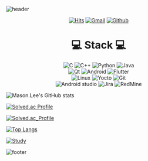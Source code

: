 ![header](https://capsule-render.vercel.app/api?type=waving&theme=onedark&height=300&section=header&text=Mason%20Lee's%20Github&fontSize=90)

<!-- link -->
<div align=center>

[![Hits](https://hits.seeyoufarm.com/api/count/incr/badge.svg?url=https%3A%2F%2Fgithub.com%2Ftom910903&count_bg=%2379C83D&title_bg=%23555555&icon=awesomelists.svg&icon_color=%23E7E7E7&title=hits&edge_flat=false)](https://hits.seeyoufarm.com)
[![Gmail](https://img.shields.io/badge/Mail-EA4335?style=flat&logo=Gmail&logoColor=white)](mailto:tom910903@gmail.com)
[![Github](https://img.shields.io/badge/GitHub-181717?style=flat&logo=GitHub&logoColor=white)](https://github.com/tom910903)

</div>

<div align=center>
<H1>💻 Stack 💻</H1>

![C](https://img.shields.io/badge/C-A8B9CC?style=for-the-badge&logo=C&logoColor=white)
![C++](https://img.shields.io/badge/C++-00599C?style=for-the-badge&logo=c%2B%2B&logoColor=white)
![Python](https://img.shields.io/badge/Python-3776AB?style=for-the-badge&logo=python&logoColor=white)
![Java](https://img.shields.io/badge/Java-007396?style=for-the-badge&logo=java&logoColor=white)  
![Qt](https://img.shields.io/badge/Qt-41CD52?style=for-the-badge&logo=Qt&logoColor=white)
![Android](https://img.shields.io/badge/Android-3DDC84?style=for-the-badge&logo=android&logoColor=white)
![Flutter](https://img.shields.io/badge/flutter-02569B?style=for-the-badge&logo=flutter&logoColor=white)  
![Linux](https://img.shields.io/badge/linux-FCC624?style=for-the-badge&logo=linux&logoColor=black)
![Yocto](https://img.shields.io/badge/yocto-FFFFFF?style=for-the-badge&logo=yocto&logoColor=white)
![Git](https://img.shields.io/badge/git-F05032?style=for-the-badge&logo=git&logoColor=white)  
![Android studio](https://img.shields.io/badge/Android%20Studio-3DDC84?style=for-the-badge&logo=AndroidStudio&logoColor=white)
![Jira](https://img.shields.io/badge/jira-0052CC?style=for-the-badge&logo=jira&logoColor=white)
![RedMine](https://img.shields.io/badge/redmine-B32024?style=for-the-badge&logo=redmine&logoColor=white)
</div>

![Mason.Lee's GitHub stats](https://github-readme-stats.vercel.app/api?username=tom910903&show_icons=true&theme=onedark)

[![Solved.ac Profile](http://mazassumnida.wtf/api/generate_badge?boj=tom910903)](https://solved.ac/profile/tom910903)

[![Solved.ac_Profile](http://mazassumnida.wtf/api/v2/generate_badge?boj=tom910903)](https://solved.ac/tom910903)

[![Top Langs](https://github-readme-stats.vercel.app/api/top-langs/?username=tom910903&layout=compact&theme=onedark)](https://github.com/tom910903)

[![Study](https://github-readme-stats.vercel.app/api/pin/?username=tom910903&repo=Study&theme=onedark)](https://github.com/tom910903/Study)

<!--
https://kimasill.tistory.com/4

https://dohyeon.dev/article/decorating-github-profile/
https://80000coding.oopy.io/865f4b2a-5198-49e8-a173-0f893a4fed45
https://dohyeon.dev/article/decorating-github-profile/
https://velog.io/@woo0_hooo/Github-github-profile-간지나게-꾸미기
https://pgmjun.tistory.com/21
https://yoon990.tistory.com/38



https://blog.cowkite.com/blog/2102241544/



https://www.emojicopy.com
-->

![footer](https://capsule-render.vercel.app/api?type=waving&theme=onedark&height=300&section=footer)
